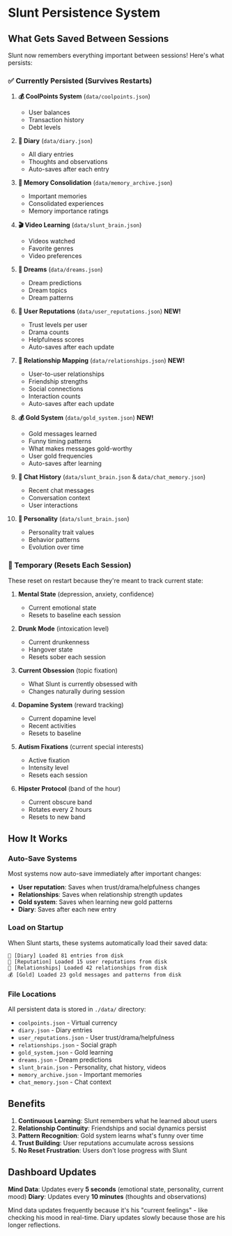 # Slunt Persistence System

## What Gets Saved Between Sessions

Slunt now remembers everything important between sessions! Here's what persists:

### ✅ Currently Persisted (Survives Restarts)

1. **💰 CoolPoints System** (`data/coolpoints.json`)
   - User balances
   - Transaction history
   - Debt levels

2. **📔 Diary** (`data/diary.json`)
   - All diary entries
   - Thoughts and observations
   - Auto-saves after each entry

3. **🧠 Memory Consolidation** (`data/memory_archive.json`)
   - Important memories
   - Consolidated experiences
   - Memory importance ratings

4. **🎬 Video Learning** (`data/slunt_brain.json`)
   - Videos watched
   - Favorite genres
   - Video preferences

5. **💭 Dreams** (`data/dreams.json`)
   - Dream predictions
   - Dream topics
   - Dream patterns

6. **👤 User Reputations** (`data/user_reputations.json`) **NEW!**
   - Trust levels per user
   - Drama counts
   - Helpfulness scores
   - Auto-saves after each update

7. **🔗 Relationship Mapping** (`data/relationships.json`) **NEW!**
   - User-to-user relationships
   - Friendship strengths
   - Social connections
   - Interaction counts
   - Auto-saves after each update

8. **💰 Gold System** (`data/gold_system.json`) **NEW!**
   - Gold messages learned
   - Funny timing patterns
   - What makes messages gold-worthy
   - User gold frequencies
   - Auto-saves after learning

9. **💬 Chat History** (`data/slunt_brain.json` & `data/chat_memory.json`)
   - Recent chat messages
   - Conversation context
   - User interactions

10. **🎸 Personality** (`data/slunt_brain.json`)
    - Personality trait values
    - Behavior patterns
    - Evolution over time

### 🔄 Temporary (Resets Each Session)

These reset on restart because they're meant to track current state:

1. **Mental State** (depression, anxiety, confidence)
   - Current emotional state
   - Resets to baseline each session

2. **Drunk Mode** (intoxication level)
   - Current drunkenness
   - Hangover state
   - Resets sober each session

3. **Current Obsession** (topic fixation)
   - What Slunt is currently obsessed with
   - Changes naturally during session

4. **Dopamine System** (reward tracking)
   - Current dopamine level
   - Recent activities
   - Resets to baseline

5. **Autism Fixations** (current special interests)
   - Active fixation
   - Intensity level
   - Resets each session

6. **Hipster Protocol** (band of the hour)
   - Current obscure band
   - Rotates every 2 hours
   - Resets to new band

## How It Works

### Auto-Save Systems
Most systems now auto-save immediately after important changes:
- **User reputation**: Saves when trust/drama/helpfulness changes
- **Relationships**: Saves when relationship strength updates
- **Gold system**: Saves when learning new gold patterns
- **Diary**: Saves after each new entry

### Load on Startup
When Slunt starts, these systems automatically load their saved data:
```
📔 [Diary] Loaded 81 entries from disk
👤 [Reputation] Loaded 15 user reputations from disk
🔗 [Relationships] Loaded 42 relationships from disk
💰 [Gold] Loaded 23 gold messages and patterns from disk
```

### File Locations
All persistent data is stored in `./data/` directory:
- `coolpoints.json` - Virtual currency
- `diary.json` - Diary entries
- `user_reputations.json` - User trust/drama/helpfulness
- `relationships.json` - Social graph
- `gold_system.json` - Gold learning
- `dreams.json` - Dream predictions
- `slunt_brain.json` - Personality, chat history, videos
- `memory_archive.json` - Important memories
- `chat_memory.json` - Chat context

## Benefits

1. **Continuous Learning**: Slunt remembers what he learned about users
2. **Relationship Continuity**: Friendships and social dynamics persist
3. **Pattern Recognition**: Gold system learns what's funny over time
4. **Trust Building**: User reputations accumulate across sessions
5. **No Reset Frustration**: Users don't lose progress with Slunt

## Dashboard Updates

**Mind Data**: Updates every **5 seconds** (emotional state, personality, current mood)
**Diary**: Updates every **10 minutes** (thoughts and observations)

Mind data updates frequently because it's his "current feelings" - like checking his mood in real-time. Diary updates slowly because those are his longer reflections.
